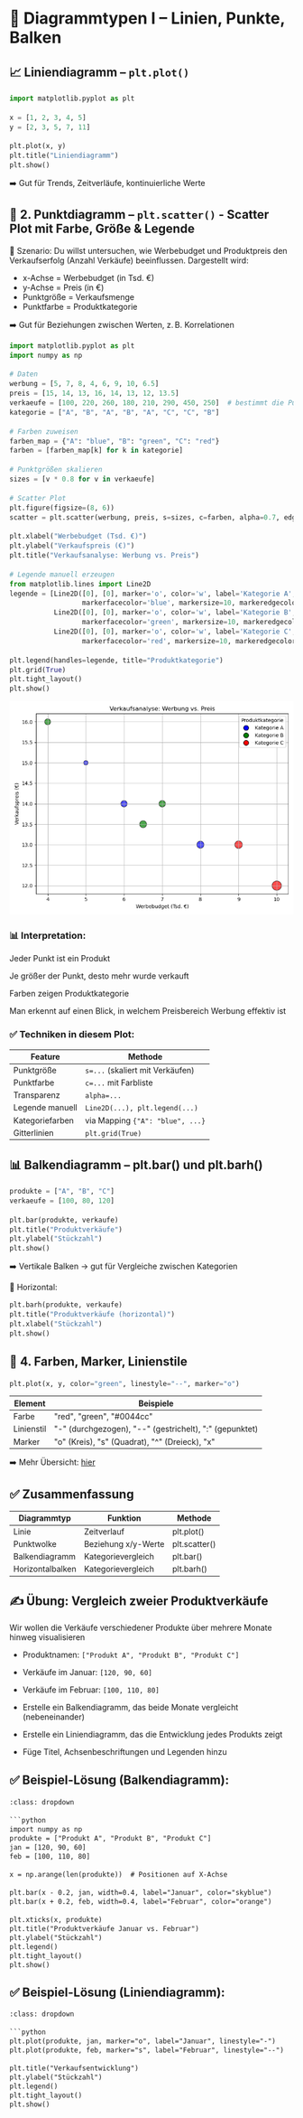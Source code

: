# 🎨  Diagrammtypen I – Linien, Punkte, Balken

## 📈 Liniendiagramm – `plt.plot()`
```python
import matplotlib.pyplot as plt

x = [1, 2, 3, 4, 5]
y = [2, 3, 5, 7, 11]

plt.plot(x, y)
plt.title("Liniendiagramm")
plt.show()
```
➡️ Gut für Trends, Zeitverläufe, kontinuierliche Werte

## 🔘 2. Punktdiagramm – `plt.scatter()` - Scatter Plot mit Farbe, Größe & Legende
🎯 Szenario:
Du willst untersuchen, wie Werbebudget und Produktpreis den Verkaufserfolg (Anzahl Verkäufe) beeinflussen.
Dargestellt wird:

* x-Achse = Werbebudget (in Tsd. €)
* y-Achse = Preis (in €)
* Punktgröße = Verkaufsmenge
* Punktfarbe = Produktkategorie

➡️ Gut für Beziehungen zwischen Werten, z. B. Korrelationen

```python
import matplotlib.pyplot as plt
import numpy as np

# Daten
werbung = [5, 7, 8, 4, 6, 9, 10, 6.5]
preis = [15, 14, 13, 16, 14, 13, 12, 13.5]
verkaeufe = [100, 220, 260, 180, 210, 290, 450, 250]  # bestimmt die Punktgröße
kategorie = ["A", "B", "A", "B", "A", "C", "C", "B"]

# Farben zuweisen
farben_map = {"A": "blue", "B": "green", "C": "red"}
farben = [farben_map[k] for k in kategorie]

# Punktgrößen skalieren
sizes = [v * 0.8 for v in verkaeufe]

# Scatter Plot
plt.figure(figsize=(8, 6))
scatter = plt.scatter(werbung, preis, s=sizes, c=farben, alpha=0.7, edgecolors="black")

plt.xlabel("Werbebudget (Tsd. €)")
plt.ylabel("Verkaufspreis (€)")
plt.title("Verkaufsanalyse: Werbung vs. Preis")

# Legende manuell erzeugen
from matplotlib.lines import Line2D
legende = [Line2D([0], [0], marker='o', color='w', label='Kategorie A',
                  markerfacecolor='blue', markersize=10, markeredgecolor='black'),
           Line2D([0], [0], marker='o', color='w', label='Kategorie B',
                  markerfacecolor='green', markersize=10, markeredgecolor='black'),
           Line2D([0], [0], marker='o', color='w', label='Kategorie C',
                  markerfacecolor='red', markersize=10, markeredgecolor='black')]

plt.legend(handles=legende, title="Produktkategorie")
plt.grid(True)
plt.tight_layout()
plt.show()
```

![scatter](scatterplot.png)

### 📊 Interpretation:
Jeder Punkt ist ein Produkt

Je größer der Punkt, desto mehr wurde verkauft

Farben zeigen Produktkategorie

Man erkennt auf einen Blick, in welchem Preisbereich Werbung effektiv ist

### ✅ Techniken in diesem Plot:
Feature | Methode
| - | -
Punktgröße | `s=...` (skaliert mit Verkäufen)
Punktfarbe | `c=...` mit Farbliste
Transparenz | `alpha=...`
Legende manuell | `Line2D(...), plt.legend(...)`
Kategoriefarben | via Mapping `{"A": "blue", ...}`
Gitterlinien | `plt.grid(True)`

## 📊 Balkendiagramm – plt.bar() und plt.barh()
```python
produkte = ["A", "B", "C"]
verkaeufe = [100, 80, 120]

plt.bar(produkte, verkaufe)
plt.title("Produktverkäufe")
plt.ylabel("Stückzahl")
plt.show()
```
➡️ Vertikale Balken → gut für Vergleiche zwischen Kategorien

🔁 Horizontal:
```python
plt.barh(produkte, verkaufe)
plt.title("Produktverkäufe (horizontal)")
plt.xlabel("Stückzahl")
plt.show()
```

## 🎨 4. Farben, Marker, Linienstile
```python
plt.plot(x, y, color="green", linestyle="--", marker="o")
```

| Element | Beispiele
| - | - 
Farbe | "red", "green", "#0044cc"
Linienstil | "-" (durchgezogen), "--" (gestrichelt), ":" (gepunktet)
Marker | "o" (Kreis), "s" (Quadrat), "^" (Dreieck), "x"

➡️ Mehr Übersicht: [hier](https://matplotlib.org/stable/gallery/lines_bars_and_markers/)

## ✅ Zusammenfassung

| Diagrammtyp | Funktion | Methode
| - | - | -
Linie | Zeitverlauf | plt.plot()
Punktwolke | Beziehung x/y-Werte | plt.scatter()
Balkendiagramm | Kategorievergleich | plt.bar()
Horizontalbalken | Kategorievergleich | plt.barh()

## ✍️ Übung: Vergleich zweier Produktverkäufe
Wir wollen die Verkäufe verschiedener Produkte über mehrere Monate hinweg visualisieren
* Produktnamen: `["Produkt A", "Produkt B", "Produkt C"]`

* Verkäufe im Januar: `[120, 90, 60]`

* Verkäufe im Februar: `[100, 110, 80]`

* Erstelle ein Balkendiagramm, das beide Monate vergleicht (nebeneinander)

* Erstelle ein Liniendiagramm, das die Entwicklung jedes Produkts zeigt

* Füge Titel, Achsenbeschriftungen und Legenden hinzu

## ✅ Beispiel-Lösung (Balkendiagramm):
```{admonition} 💡 Lösung anzeigen
:class: dropdown

```python
import numpy as np
produkte = ["Produkt A", "Produkt B", "Produkt C"]
jan = [120, 90, 60]
feb = [100, 110, 80]

x = np.arange(len(produkte))  # Positionen auf X-Achse

plt.bar(x - 0.2, jan, width=0.4, label="Januar", color="skyblue")
plt.bar(x + 0.2, feb, width=0.4, label="Februar", color="orange")

plt.xticks(x, produkte)
plt.title("Produktverkäufe Januar vs. Februar")
plt.ylabel("Stückzahl")
plt.legend()
plt.tight_layout()
plt.show()
```

## ✅ Beispiel-Lösung (Liniendiagramm):
```{admonition} 💡 Lösung anzeigen
:class: dropdown

```python
plt.plot(produkte, jan, marker="o", label="Januar", linestyle="-")
plt.plot(produkte, feb, marker="s", label="Februar", linestyle="--")

plt.title("Verkaufsentwicklung")
plt.ylabel("Stückzahl")
plt.legend()
plt.tight_layout()
plt.show()
```